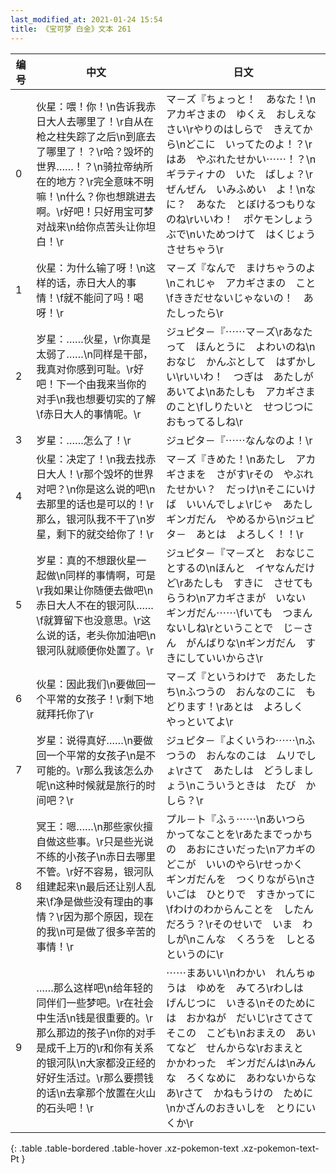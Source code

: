 ```yaml
---
last_modified_at: 2021-01-24 15:54
title: 《宝可梦 白金》文本 261
---
```

| 编号 | 中文 | 日文 |
| ---- | ---- | ---- |
| 0 | 伙星：喂！你！\n告诉我赤日大人去哪里了！\r自从在枪之柱失踪了之后\n到底去了哪里了！？\r哈？毁坏的世界……！？\n骑拉帝纳所在的地方？\r完全意味不明嘛！\n什么？你也想跳进去啊。\r好吧！只好用宝可梦对战来\n给你点苦头让你坦白！\r | マ－ズ『ちょっと！　あなた！\nアカギさまの　ゆくえ　おしえなさい\rやりのはしらで　きえてから\nどこに　いってたのよ！？\rはあ　やぶれたせかい⋯⋯！？\nギラティナの　いた　ばしょ？\rぜんぜん　いみふめい　よ！\nなに？　あなた　とぼけるつもりなのね\rいいわ！　ポケモンしょうぶで\nいためつけて　はくじょう　させちゃう\r |
| 1 | 伙星：为什么输了呀！\n这样的话，赤日大人的事情！\f就不能问了吗！喝呀！\r | マ－ズ『なんで　まけちゃうのよ\nこれじゃ　アカギさまの　こと\fききだせないじゃないの！　あたしったら\r |
| 2 | 岁星：……伙星，\r你真是太弱了……\n同样是干部，我真对你感到可耻。\r好吧！下一个由我来当你的对手\n我也想要切实的了解\f赤日大人的事情呢。\r | ジュピタ－『⋯⋯マ－ズ\rあなたって　ほんとうに　よわいのね\nおなじ　かんぶとして　はずかしい\rいいわ！　つぎは　あたしが　あいてよ\nあたしも　アカギさまのこと\fしりたいと　せつじつに　おもってるしね\r |
| 3 | 岁星：……怎么了！\r | ジュピタ－『⋯⋯なんなのよ！\r |
| 4 | 伙星：决定了！\n我去找赤日大人！\r那个毁坏的世界对吧？\n你是这么说的吧\n去那里的话也是可以的！\r那么，银河队我不干了\n岁星，剩下的就交给你了！\r | マ－ズ『きめた！\nあたし　アカギさまを　さがす\rその　やぶれたせかい？　だっけ\nそこにいけば　いいんでしょ\rじゃ　あたし　ギンガだん　やめるから\nジュピタ－　あとは　よろしく！！\r |
| 5 | 岁星：真的不想跟伙星一起做\n同样的事情啊，可是\r我如果让你随便去做吧\n赤日大人不在的银河队……\f就算留下也没意思。\r这么说的话，老头你加油吧\n银河队就顺便你处置了。\r | ジュピタ－『マ－ズと　おなじことするの\nほんと　イヤなんだけど\rあたしも　すきに　させてもらうわ\nアカギさまが　いない　ギンガだん⋯⋯\fいても　つまんないしね\rということで　じ－さん　がんばりな\nギンガだん　すきにしていいからさ\r |
| 6 | 伙星：因此我们\n要做回一个平常的女孩子！\r剩下地就拜托你了\r | マ－ズ『というわけで　あたしたち\nふつうの　おんなのこに　もどります！\rあとは　よろしく　やっといてよ\r |
| 7 | 岁星：说得真好……\n要做回一个平常的女孩子\n是不可能的。\r那么我该怎么办呢\n这种时候就是旅行的时间吧？\r | ジュピタ－『よくいうわ⋯⋯\nふつうの　おんなのこは　ムリでしょ\rさて　あたしは　どうしましょう\nこういうときは　たび　かしら？\r |
| 8 | 冥王：嗯……\n那些家伙擅自做这些事。\r只是些光说不练的小孩子\n赤日去哪里不管。\r好不容易，银河队组建起来\n最后还让别人乱来\f净是做些没有理由的事情？\r因为那个原因，现在的我\n可是做了很多辛苦的事情！\r | プル－ト『ふぅ⋯⋯\nあいつら　かってなことを\rあたまでっかちの　あおにさいだった\nアカギの　どこが　いいのやら\rせっかく　ギンガだんを　つくりながら\nさいごは　ひとりで　すきかってに\fわけのわからんことを　したんだろう？\rそのせいで　いま　わしが\nこんな　くろうを　しとるというのに\r |
| 9 | ……那么这样吧\n给年轻的同伴们一些梦吧。\r在社会中生活\n钱是很重要的。\r那么那边的孩子\n你的对手是成千上万的\r和你有关系的银河队\n大家都没正经的好好生活过。\r那么要攒钱的话\n去拿那个放置在火山的石头吧！\r | ⋯⋯まあいい\nわかい　れんちゅうは　ゆめを　みてろ\rわしは　げんじつに　いきる\nそのためには　おかねが　だいじ\rさてさて　そこの　こども\nおまえの　あいてなど　せんからな\rおまえと　かかわった　ギンガだんは\nみんな　ろくなめに　あわないからなあ\rさて　かねもうけの　ために\nかざんのおきいしを　とりにいくか\r |
{: .table .table-bordered .table-hover .xz-pokemon-text .xz-pokemon-text-Pt }